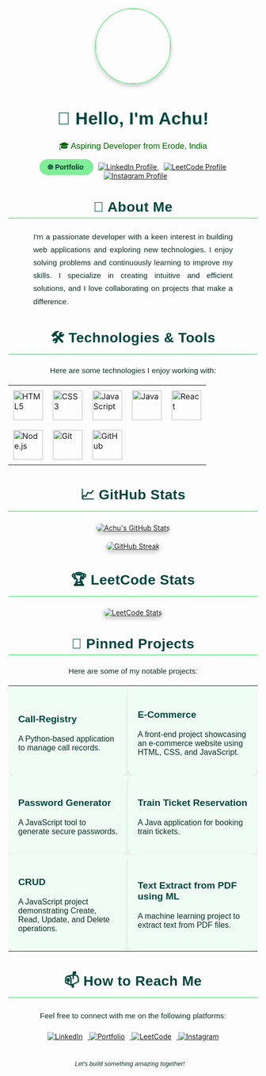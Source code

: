 <div align="center">
  <a href="https://github.com/Achu46">
    <img src="https://avatars.githubusercontent.com/u/91871103?v=4" width="150" style="border-radius:50%; border: 2px solid #80ed99; box-shadow: 0 4px 8px rgba(0, 0, 0, 0.2); transition: transform 0.3s ease-in-out;" onmouseover="this.style.transform='scale(1.1)'" onmouseout="this.style.transform='scale(1)'"/>
  </a>
  <h1 style="font-family: 'Arial', sans-serif; color: #00463f; font-size: 2.5em; letter-spacing: 0.5px;">👋 Hello, I'm Achu!</h1>
  <p style="font-family: 'Verdana', sans-serif; color: #006400; font-size: 1.2em; font-weight: 400;">🎓 Aspiring Developer from Erode, India</p>
  <a href="https://achu.neocities.org/Portfolio/Mohamed_Asfaque.A/PORTFOLIO/" target="_blank" style="text-decoration: none;">
    <span style="padding: 8px 16px; background-color: #80ed99; color: #003228; border-radius: 25px; font-family: 'Arial', sans-serif; font-size: 1em; font-weight: bold; transition: background-color 0.3s ease-in-out, transform 0.3s ease-in-out;" onmouseover="this.style.backgroundColor='#006400'; this.style.transform='scale(1.05)'" onmouseout="this.style.backgroundColor='#80ed99'; this.style.transform='scale(1)'">
      🌐 Portfolio
    </span>
  </a>
  <a href="https://www.linkedin.com/in/mohamed-asfaque-a-7a2649299/" target="_blank">
    <img src="https://img.shields.io/badge/LinkedIn-0077B5?style=for-the-badge&logo=linkedin&logoColor=white" alt="LinkedIn Profile" style="margin-left: 10px;">
  </a>
  <a href="https://leetcode.com/u/Achu_46/" target="_blank">
    <img src="https://img.shields.io/badge/LeetCode-000000?style=for-the-badge&logo=leetcode&logoColor=orange" alt="LeetCode Profile" style="margin-left: 10px;">
  </a>
  <a href="https://www.instagram.com/_achu_46_/" target="_blank">
    <img src="https://img.shields.io/badge/Instagram-E4405F?style=for-the-badge&logo=instagram&logoColor=white" alt="Instagram Profile" style="margin-left: 10px;">
  </a>

</div>

<div align="center" style="margin-top: 30px;">
  <h2 style="font-family: 'Arial', sans-serif; color: #00463f; font-size: 2em; border-bottom: 2px solid #80ed99; padding-bottom: 5px; letter-spacing: 0.5px;">🚀 About Me</h2>
  <p style="font-family: 'Calibri', sans-serif; color: #0c3027; font-size: 1.1em; line-height: 1.7; text-align: justify; padding: 0 10%;">
    I'm a passionate developer with a keen interest in building web applications and exploring new technologies. I enjoy solving problems and continuously learning to improve my skills. I specialize in creating intuitive and efficient solutions, and I love collaborating on projects that make a difference.
  </p>
</div>

<div align="center" style="margin-top: 30px;">
  <h2 style="font-family: 'Arial', sans-serif; color: #00463f; font-size: 2em; border-bottom: 2px solid #80ed99; padding-bottom: 5px; letter-spacing: 0.5px;">🛠️ Technologies & Tools</h2>
  <p style="font-family: 'Calibri', sans-serif; color: #0c3027; font-size: 1.1em; margin-bottom: 20px;">
    Here are some technologies I enjoy working with:
  </p>
  <table align="center">
    <tr>
      <td style="padding: 10px;">
        <img src="https://skillicons.dev/icons?i=html5" alt="HTML5" width="60" style="transition: transform 0.3s ease-in-out;" onmouseover="this.style.transform='scale(1.2)'" onmouseout="this.style.transform='scale(1)'">
      </td>
      <td style="padding: 10px;">
        <img src="https://skillicons.dev/icons?i=css3" alt="CSS3" width="60" style="transition: transform 0.3s ease-in-out;" onmouseover="this.style.transform='scale(1.2)'" onmouseout="this.style.transform='scale(1)'">
      </td>
      <td style="padding: 10px;">
        <img src="https://skillicons.dev/icons?i=javascript" alt="JavaScript" width="60" style="transition: transform 0.3s ease-in-out;" onmouseover="this.style.transform='scale(1.2)'" onmouseout="this.style.transform='scale(1)'">
      </td>
      <td style="padding: 10px;">
        <img src="https://skillicons.dev/icons?i=java" alt="Java" width="60" style="transition: transform 0.3s ease-in-out;" onmouseover="this.style.transform='scale(1.2)'" onmouseout="this.style.transform='scale(1)'">
      </td>
      <td style="padding: 10px;">
        <img src="https://skillicons.dev/icons?i=react" alt="React" width="60" style="transition: transform 0.3s ease-in-out;" onmouseover="this.style.transform='scale(1.2)'" onmouseout="this.style.transform='scale(1)'">
      </td>
    </tr>
    <tr>
      <td style="padding: 10px;">
        <img src="https://skillicons.dev/icons?i=nodejs" alt="Node.js" width="60" style="transition: transform 0.3s ease-in-out;" onmouseover="this.style.transform='scale(1.2)'" onmouseout="this.style.transform='scale(1)'">
      </td>
       <td style="padding: 10px;">
        <img src="https://skillicons.dev/icons?i=git" alt="Git" width="60" style="transition: transform 0.3s ease-in-out;" onmouseover="this.style.transform='scale(1.2)'" onmouseout="this.style.transform='scale(1)'">
      </td>
      <td style="padding: 10px;">
        <img src="https://skillicons.dev/icons?i=github" alt="GitHub" width="60" style="transition: transform 0.3s ease-in-out;" onmouseover="this.style.transform='scale(1.2)'" onmouseout="this.style.transform='scale(1)'">
      </td>
    </tr>
  </table>
</div>

<div align="center" style="margin-top: 30px;">
  <h2 style="font-family: 'Arial', sans-serif; color: #00463f; font-size: 2em; border-bottom: 2px solid #80ed99; padding-bottom: 5px; letter-spacing: 0.5px;">📈 GitHub Stats</h2>
  <a href="https://github.com/Achu46">
    <img src="https://github-readme-stats.vercel.app/api?username=Achu46&show_icons=true&theme=radical" alt="Achu's GitHub Stats" style="border-radius: 10px; box-shadow: 0 4px 8px rgba(0, 0, 0, 0.2); transition: transform 0.3s ease-in-out;" onmouseover="this.style.transform='scale(1.03)'" onmouseout="this.style.transform='scale(1)'">
  </a>
  <br/>
  <a href="https://github.com/Achu46">
    <img src="https://github-readme-streak-stats.herokuapp.com/?user=Achu46&theme=radical" alt="GitHub Streak" style="margin-top: 20px; border-radius: 10px; box-shadow: 0 4px 8px rgba(0, 0, 0, 0.2); transition: transform 0.3s ease-in-out;" onmouseover="this.style.transform='scale(1.03)'" onmouseout="this.style.transform='scale(1)'"/>
  </a>
</div>

<div align="center" style="margin-top: 30px;">
  <h2 style="font-family: 'Arial', sans-serif; color: #00463f; font-size: 2em; border-bottom: 2px solid #80ed99; padding-bottom: 5px; letter-spacing: 0.5px;">🏆 LeetCode Stats</h2>
  <a href="https://leetcode.com/u/Achu_46/">
    <img src="https://leetcode.card.workers.dev/?username=Achu_46" alt="LeetCode Stats"  style="border-radius: 10px; box-shadow: 0 4px 8px rgba(0, 0, 0, 0.2); transition: transform 0.3s ease-in-out;" onmouseover="this.style.transform='scale(1.03)'" onmouseout="this.style.transform='scale(1)'"/>
  </a>
</div>

<div align="center" style="margin-top: 30px;">
  <h2 style="font-family: 'Arial', sans-serif; color: #00463f; font-size: 2em; border-bottom: 2px solid #80ed99; padding-bottom: 5px; letter-spacing: 0.5px;">📌 Pinned Projects</h2>
  <p style="font-family: 'Calibri', sans-serif; color: #0c3027; font-size: 1.1em; margin-bottom: 20px;">
    Here are some of my notable projects:
  </p>
  <table align="center">
    <tr>
      <td style="padding: 20px; background-color: #f0fdf4; border-radius: 12px; margin: 10px; box-shadow: 0 4px 8px rgba(0, 0, 0, 0.1); transition: transform 0.3s ease-in-out;" onmouseover="this.style.transform='scale(1.02)'" onmouseout="this.style.transform='scale(1)'">
        <h3 style="font-family: 'Arial', sans-serif; color: #00463f; font-size: 1.2em; font-weight: bold;">
          <a href="https://github.com/Achu46/Call-Registry" style="text-decoration: none; color: #00463f;">Call-Registry</a>
        </h3>
        <p style="font-family: 'Calibri', sans-serif; color: #0c3027; font-size: 1em;">
          A Python-based application to manage call records.
        </p>
      </td>
      <td style="padding: 20px; background-color: #f0fdf4; border-radius: 12px; margin: 10px; box-shadow: 0 4px 8px rgba(0, 0, 0, 0.1); transition: transform 0.3s ease-in-out;" onmouseover="this.style.transform='scale(1.02)'" onmouseout="this.style.transform='scale(1)'">
        <h3 style="font-family: 'Arial', sans-serif; color: #00463f; font-size: 1.2em; font-weight: bold;">
          <a href="https://github.com/Achu46/E-Commerce" style="text-decoration: none; color: #00463f;">E-Commerce</a>
        </h3>
        <p style="font-family: 'Calibri', sans-serif; color: #0c3027; font-size: 1em;">
          A front-end project showcasing an e-commerce website using HTML, CSS, and JavaScript.
        </p>
      </td>
    </tr>
    <tr>
      <td style="padding: 20px; background-color: #f0fdf4; border-radius: 12px; margin: 10px; box-shadow: 0 4px 8px rgba(0, 0, 0, 0.1); transition: transform 0.3s ease-in-out;" onmouseover="this.style.transform='scale(1.02)'" onmouseout="this.style.transform='scale(1)'">
        <h3 style="font-family: 'Arial', sans-serif; color: #00463f; font-size: 1.2em; font-weight: bold;">
          <a href="https://github.com/Achu46/Password_Generator" style="text-decoration: none; color: #00463f;">Password Generator</a>
        </h3>
        <p style="font-family: 'Calibri', sans-serif; color: #0c3027; font-size: 1em;">
          A JavaScript tool to generate secure passwords.
        </p>
      </td>
      <td style="padding: 20px; background-color: #f0fdf4; border-radius: 12px; margin: 10px; box-shadow: 0 4px 8px rgba(0, 0, 0, 0.1); transition: transform 0.3s ease-in-out;" onmouseover="this.style.transform='scale(1.02)'" onmouseout="this.style.transform='scale(1)'">
        <h3 style="font-family: 'Arial', sans-serif; color: #00463f; font-size: 1.2em; font-weight: bold;">
          <a href="https://github.com/Achu46/Train_Ticket_Reservation" style="text-decoration: none; color: #00463f;">Train Ticket Reservation</a>
        </h3>
        <p style="font-family: 'Calibri', sans-serif; color: #0c3027; font-size: 1em;">
          A Java application for booking train tickets.
        </p>
      </td>
    </tr>
    <tr>
      <td style="padding: 20px; background-color: #f0fdf4; border-radius: 12px; margin: 10px; box-shadow: 0 4px 8px rgba(0, 0, 0, 0.1); transition: transform 0.3s ease-in-out;" onmouseover="this.style.transform='scale(1.02)'" onmouseout="this.style.transform='scale(1)'">
        <h3 style="font-family: 'Arial', sans-serif; color: #00463f; font-size: 1.2em; font-weight: bold;">
          <a href="https://github.com/Achu46/CRUD" style="text-decoration: none; color: #00463f;">CRUD</a>
        </h3>
        <p style="font-family: 'Calibri', sans-serif; color: #0c3027; font-size: 1em;">
          A JavaScript project demonstrating Create, Read, Update, and Delete operations.
        </p>
      </td>
      <td style="padding: 20px; background-color: #f0fdf4; border-radius: 12px; margin: 10px; box-shadow: 0 4px 8px rgba(0, 0, 0, 0.1); transition: transform 0.3s ease-in-out;" onmouseover="this.style.transform='scale(1.02)'" onmouseout="this.style.transform='scale(1)'">
        <h3 style="font-family: 'Arial', sans-serif; color: #00463f; font-size: 1.2em; font-weight: bold;">
          <a href="https://github.com/Achu46/Text-extract-from-PDF-using-ML" style="text-decoration: none; color: #00463f;">Text Extract from PDF using ML</a>
        </h3>
        <p style="font-family: 'Calibri', sans-serif; color: #0c3027; font-size: 1em;">
          A machine learning project to extract text from PDF files.
        </p>
      </td>
    </tr>
  </table>
</div>

<div align="center" style="margin-top: 30px;">
  <h2 style="font-family: 'Arial', sans-serif; color: #00463f; font-size: 2em; border-bottom: 2px solid #80ed99; padding-bottom: 5px; letter-spacing: 0.5px;">📫 How to Reach Me</h2>
  <p style="font-family: 'Calibri', sans-serif; color: #0c3027; font-size: 1.1em; line-height: 1.7; margin-bottom: 20px;">
    Feel free to connect with me on the following platforms:
  </p>
  <a href="https://www.linkedin.com/in/mohamed-asfaque-a-7a2649299/" target="_blank">
    <img src="https://img.shields.io/badge/LinkedIn-0077B5?style=for-the-badge&logo=linkedin&logoColor=white" alt="LinkedIn" style="margin-right: 10px; transition: transform 0.3s ease-in-out;" onmouseover="this.style.transform='scale(1.1)'" onmouseout="this.style.transform='scale(1)'">
  </a>
  <a href="https://achu.neocities.org/Portfolio/Mohamed_Asfaque.A/PORTFOLIO/" target="_blank">
     <img src="https://img.shields.io/badge/Portfolio-80ed99?style=for-the-badge&logo=internet-archive&logoColor=003228" alt="Portfolio" style="margin-right: 10px; transition: transform 0.3s ease-in-out;" onmouseover="this.style.transform='scale(1.1)'" onmouseout="this.style.transform='scale(1)'">
  </a>
  <a href="https://leetcode.com/u/Achu_46/" target="_blank">
    <img src="https://img.shields.io/badge/LeetCode-000000?style=for-the-badge&logo=leetcode&logoColor=orange" alt="LeetCode" style="margin-right: 10px; transition: transform 0.3s ease-in-out;" onmouseover="this.style.transform='scale(1.1)'" onmouseout="this.style.transform='scale(1)'">
  </a>
  <a href="https://www.instagram.com/_achu_46_/" target="_blank">
    <img src="https://img.shields.io/badge/Instagram-E4405F?style=for-the-badge&logo=instagram&logoColor=white" alt="Instagram" style="transition: transform 0.3s ease-in-out;" onmouseover="this.style.transform='scale(1.1)'" onmouseout="this.style.transform='scale(1)'">
  </a>
</div>

<div align="center" style="margin-top: 40px;">
  <p style="font-family: 'Arial', sans-serif; color: #0c3027; font-size: 0.9em; font-style: italic;">
    Let's build something amazing together! 🌱
  </p>
</div>

